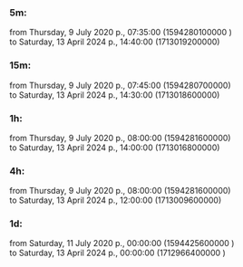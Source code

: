 ### 5m:

from Thursday, 9 July 2020 р., 07:35:00 (1594280100000 )  
to Saturday, 13 April 2024 р., 14:40:00 (1713019200000)

### 15m:

from Thursday, 9 July 2020 р., 07:45:00 (1594280700000)  
to Saturday, 13 April 2024 р., 14:30:00 (1713018600000)

### 1h:

from Thursday, 9 July 2020 р., 08:00:00 (1594281600000)  
to Saturday, 13 April 2024 р., 14:00:00 (1713016800000)

### 4h:

from Thursday, 9 July 2020 р., 08:00:00 (1594281600000)  
to Saturday, 13 April 2024 р., 12:00:00 (1713009600000)

### 1d:

from Saturday, 11 July 2020 р., 00:00:00 (1594425600000 )  
to Saturday, 13 April 2024 р., 00:00:00 (1712966400000 )
